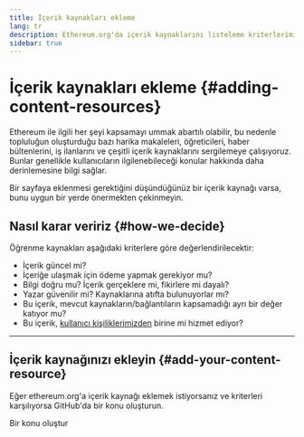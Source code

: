 ```yaml
---
title: İçerik kaynakları ekleme
lang: tr
description: Ethereum.org'da içerik kaynaklarını listeleme kriterlerimiz
sidebar: true
---
```


# İçerik kaynakları ekleme {#adding-content-resources}

Ethereum ile ilgili her şeyi kapsamayı ummak abartılı olabilir, bu nedenle topluluğun oluşturduğu bazı harika makaleleri, öğreticileri, haber bültenlerini, iş ilanlarını ve çeşitli içerik kaynaklarını sergilemeye çalışıyoruz. Bunlar genellikle kullanıcıların ilgilenebileceği konular hakkında daha derinlemesine bilgi sağlar.

Bir sayfaya eklenmesi gerektiğini düşündüğünüz bir içerik kaynağı varsa, bunu uygun bir yerde önermekten çekinmeyin.

## Nasıl karar veririz {#how-we-decide}

Öğrenme kaynakları aşağıdaki kriterlere göre değerlendirilecektir:

- İçerik güncel mi?
- İçeriğe ulaşmak için ödeme yapmak gerekiyor mu?
- Bilgi doğru mu? İçerik gerçeklere mi, fikirlere mi dayalı?
- Yazar güvenilir mi? Kaynaklarına atıfta bulunuyorlar mı?
- Bu içerik, mevcut kaynakların/bağlantıların kapsamadığı ayrı bir değer katıyor mu?
- Bu içerik, [kullanıcı kişiliklerimizden](https://www.notion.so/efdn/Ethereum-org-User-Persona-Memo-b44dc1e89152457a87ba872b0dfa366c) birine mi hizmet ediyor?

---

## İçerik kaynağınızı ekleyin {#add-your-content-resource}

Eğer ethereum.org'a içerik kaynağı eklemek istiyorsanız ve kriterleri karşılıyorsa GitHub'da bir konu oluşturun.

<ButtonLink to="https://github.com/ethereum/ethereum-org-website/issues/new?assignees=&labels=Type%3A+Feature&template=feature_request.md&title=">
  Bir konu oluştur
</ButtonLink>
